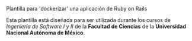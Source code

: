 Plantilla para 'dockerizar' una aplicación de Ruby on Rails

Esta plantilla está diseñada para ser utilizada durante
los cursos de *Ingeniería de Software I y II* de la **Facultad
de Ciencias** de la **Universidad Nacional Autónoma de México**.
